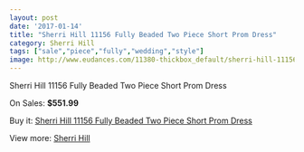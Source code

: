 ```yaml
---
layout: post
date: '2017-01-14'
title: "Sherri Hill 11156 Fully Beaded Two Piece Short Prom Dress"
category: Sherri Hill
tags: ["sale","piece","fully","wedding","style"]
image: http://www.eudances.com/11380-thickbox_default/sherri-hill-11156-fully-beaded-two-piece-short-prom-dress.jpg
---
```

Sherri Hill 11156 Fully Beaded Two Piece Short Prom Dress

On Sales: **$551.99**
<a href="https://www.eudances.com/en/sherri-hill/3620-sherri-hill-11156-fully-beaded-two-piece-short-prom-dress.html"><amp-img layout="responsive" width="600" height="600" src="//www.eudances.com/11380-thickbox_default/sherri-hill-11156-fully-beaded-two-piece-short-prom-dress.jpg" alt="Sherri Hill 11156 Fully Beaded Two Piece Short Prom Dress 0" /></a>
<a href="https://www.eudances.com/en/sherri-hill/3620-sherri-hill-11156-fully-beaded-two-piece-short-prom-dress.html"><amp-img layout="responsive" width="600" height="600" src="//www.eudances.com/11382-thickbox_default/sherri-hill-11156-fully-beaded-two-piece-short-prom-dress.jpg" alt="Sherri Hill 11156 Fully Beaded Two Piece Short Prom Dress 1" /></a>
<a href="https://www.eudances.com/en/sherri-hill/3620-sherri-hill-11156-fully-beaded-two-piece-short-prom-dress.html"><amp-img layout="responsive" width="600" height="600" src="//www.eudances.com/11381-thickbox_default/sherri-hill-11156-fully-beaded-two-piece-short-prom-dress.jpg" alt="Sherri Hill 11156 Fully Beaded Two Piece Short Prom Dress 2" /></a>

Buy it: [Sherri Hill 11156 Fully Beaded Two Piece Short Prom Dress](https://www.eudances.com/en/sherri-hill/3620-sherri-hill-11156-fully-beaded-two-piece-short-prom-dress.html "Sherri Hill 11156 Fully Beaded Two Piece Short Prom Dress")

View more: [Sherri Hill](https://www.eudances.com/en/80-Sherri-Hill "Sherri Hill")